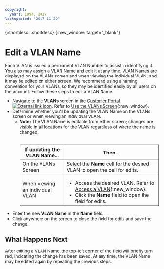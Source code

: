```yaml
---
copyright:
  years: 1994, 2017
lastupdated: "2017-11-29"
---
```

{:shortdesc: .shortdesc}
{:new_window: target="_blank"}

# Edit a VLAN Name

Each VLAN is issued a permanent VLAN Number to assist in identifying it. You also may assign a VLAN Name and edit it at any time. VLAN Names are displayed on the VLANs screen and when viewing the individual VLAN, and it may be edited on either screen. We recommend using a naming convention for your VLANs, so they may be identified easily by all users on the account. Follow these steps to edit a VLAN Name.

* Navigate to the **VLANs** screen in the [Customer Portal ![External link icon](../../icons/launch-glyph.svg "External link icon")](https://control.softlayer.com/). Refer to [Use the VLANs Screen](vlans-screen.html){:new_window}.
* Determine whether you'll be updating the VLAN Name on the VLANs screen or when viewing an individual VLAN.
  * **Note:** The VLAN Name is editable from either screen; changes are visible in all locations for the VLAN regardless of where the name is changed.<br/><br/><table border="1"><tr><th>If updating the VLAN Name...</th><th>Then...</th></tr><tr><td>On the VLANs Screen</td><td>Select the **Name** cell for the desired VLAN to open the cell for edits.</td></tr><tr><td>When viewing an individual VLAN</td><td><ul><li>Access the desired VLAN. Refer to [Access a VLAN](access-vlan.html){:new_window}.</li><li>Click the **Name** field to open the field for edits.</li></ul></td></tr></table>
* Enter the new **VLAN Name** in the **Name** field.
* Click anywhere on the screen to close the field for edits and save the change.

## What Happens Next

After editing a VLAN Name, the top-left corner of the field will briefly turn red, indicating the change has been saved. At any time, the VLAN Name may be edited again by repeating the previous steps.
